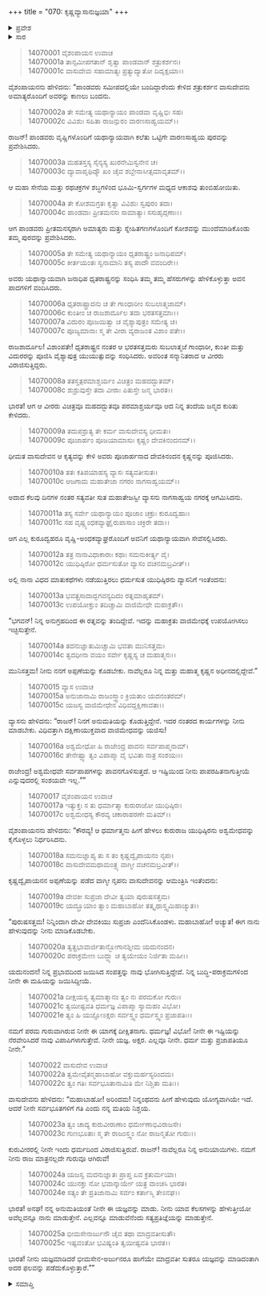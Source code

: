 +++
title = "070: ಕೃಷ್ಣವ್ಯಾಸಾನುಜ್ಞಯಾ"
+++

<details><summary>ಪ್ರವೇಶ</summary>


।।   ಓಂ ಓಂ ನಮೋ ನಾರಾಯಣಾಯ।।   ಶ್ರೀ ವೇದವ್ಯಾಸಾಯ ನಮಃ ।।

ಶ್ರೀ ಕೃಷ್ಣದ್ವೈಪಾಯನ ವೇದವ್ಯಾಸ ವಿರಚಿತ  

**ಶ್ರೀ ಮಹಾಭಾರತ**

**ಅಶ್ವಮೇಧಿಕ ಪರ್ವ**

**ಅಶ್ವಮೇಧಿಕ ಪರ್ವ**

**ಅಧ್ಯಾಯ 70**


</details>

<details><summary>ಸಾರ</summary>

ಪರಿಕ್ಷಿತನ ಅದ್ಭುತ ಜನ್ಮದ ಕುರಿತು ಕೇಳಿದ ಪಾಂಡವರು ಕೃಷ್ಣನನ್ನು ಪೂಜಿಸಿದುದು (1-9). ಅಶ್ವಮೇಧ ಯಾಗಕ್ಕೆ ವ್ಯಾಸನು ಸಮ್ಮತಿಯನ್ನಿತ್ತಿದುದು (10-17). ಕೃಷ್ಣನೇ ಯಾಗದ ದೀಕ್ಷೆಯನ್ನು ಪಡೆದುಕೊಳ್ಳಬೇಕೆಂದು ಯುಧಿಷ್ಠಿರನು ಕೇಳಿಕೊಳ್ಳಲು, ಕೃಷ್ಣನು ಯುಧಿಷ್ಠಿರನೇ ಆ ಯಾಗವನ್ನು ನಡೆಸಬೇಕೆಂದು ಸೂಚಿಸಿದುದು (18-25).


</details>

> 14070001 ವೈಶಂಪಾಯನ ಉವಾಚ  
14070001a ತಾನ್ಸಮೀಪಗತಾನ್ ಶೃತ್ವಾ ಪಾಂಡವಾನ್ ಶತ್ರುಕರ್ಶನಃ।  
14070001c ವಾಸುದೇವಃ ಸಹಾಮಾತ್ಯಃ ಪ್ರತ್ಯುದ್ಯಾತೋ ದಿದೃಕ್ಷಯಾ।।

ವೈಶಂಪಾಯನನು ಹೇಳಿದನು: “ಪಾಂಡವರು ಸಮೀಪದಲ್ಲಿಯೇ ಬಂದಿದ್ದಾರೆಂದು ಕೇಳಿದ ಶತ್ರುಕರ್ಶನ ವಾಸುದೇವನು ಅಮಾತ್ಯರೊಂದಿಗೆ ಅವರನ್ನು ಕಾಣಲು ಬಂದನು.

> 14070002a ತೇ ಸಮೇತ್ಯ ಯಥಾನ್ಯಾಯಂ ಪಾಂಡವಾ ವೃಷ್ಣಿಭಿಃ ಸಹ।  
14070002c ವಿವಿಶುಃ ಸಹಿತಾ ರಾಜನ್ಪುರಂ ವಾರಣಸಾಹ್ವಯಮ್।।

ರಾಜನ್! ಪಾಂಡವರು ವೃಷ್ಣಿಗಳೊಂದಿಗೆ ಯಥಾನ್ಯಾಯವಾಗಿ ಕಲೆತು ಒಟ್ಟಿಗೇ ವಾರಣಸಾಹ್ವಯ ಪುರವನ್ನು ಪ್ರವೇಶಿಸಿದರು.

> 14070003a ಮಹತಸ್ತಸ್ಯ ಸೈನ್ಯಸ್ಯ ಖುರನೇಮಿಸ್ವನೇನ ಚ।  
14070003c ದ್ಯಾವಾಪೃಥಿವ್ಯೌ ಖಂ ಚೈವ ಶಬ್ದೇನಾಸೀತ್ಸಮಾವೃತಮ್।।

ಆ ಮಹಾ ಸೇನೆಯ ಮತ್ತು ರಥಚಕ್ರಗಳ ಶಬ್ಧಗಳಿಂದ ಭೂಮಿ-ಸ್ವರ್ಗಗಳ ಮಧ್ಯದ ಆಕಾಶವು ತುಂಬಿಹೋಯಿತು.

> 14070004a ತೇ ಕೋಶಮಗ್ರತಃ ಕೃತ್ವಾ ವಿವಿಶುಃ ಸ್ವಪುರಂ ತದಾ।  
14070004c ಪಾಂಡವಾಃ ಪ್ರೀತಮನಸಃ ಸಾಮಾತ್ಯಾಃ ಸಸುಹೃದ್ಗಣಾಃ।।

ಆಗ ಪಾಂಡವರು ಪ್ರೀತಮನಸ್ಕರಾಗಿ ಅಮಾತ್ಯರು ಮತ್ತು ಸ್ನೇಹಿತಗಣಗಳೊಂದಿಗೆ ಕೋಶವನ್ನು ಮುಂದೆಮಾಡಿಕೊಂಡು ತಮ್ಮ ಪುರವನ್ನು ಪ್ರವೇಶಿಸಿದರು.

> 14070005a ತೇ ಸಮೇತ್ಯ ಯಥಾನ್ಯಾಯಂ ಧೃತರಾಷ್ಟ್ರಂ ಜನಾಧಿಪಮ್।  
14070005c ಕೀರ್ತಯಂತಃ ಸ್ವನಾಮಾನಿ ತಸ್ಯ ಪಾದೌ ವವಂದಿರೇ।।

ಅವರು ಯಥಾನ್ಯಾಯವಾಗಿ ಜನಾಧಿಪ ಧೃತರಾಷ್ಟ್ರನನ್ನು ಸಂಧಿಸಿ ತಮ್ಮ ತಮ್ಮ ಹೆಸರುಗಳನ್ನು ಹೇಳಿಕೊಳ್ಳುತ್ತಾ ಅವನ ಪಾದಗಳಿಗೆ ವಂದಿಸಿದರು.

> 14070006a ಧೃತರಾಷ್ಟ್ರಾದನು ಚ ತೇ ಗಾಂಧಾರೀಂ ಸುಬಲಾತ್ಮಜಾಮ್।  
14070006c ಕುಂತೀಂ ಚ ರಾಜಶಾರ್ದೂಲ ತದಾ ಭರತಸತ್ತಮಾಃ।।  
14070007a ವಿದುರಂ ಪೂಜಯಿತ್ವಾ ಚ ವೈಶ್ಯಾಪುತ್ರಂ ಸಮೇತ್ಯ ಚ।  
14070007c ಪೂಜ್ಯಮಾನಾಃ ಸ್ಮ ತೇ ವೀರಾ ವ್ಯರಾಜಂತ ವಿಶಾಂ ಪತೇ।।

ರಾಜಶಾರ್ದೂಲ! ವಿಶಾಂಪತೇ! ಧೃತರಾಷ್ಟ್ರನ ನಂತರ ಆ ಭರತಸತ್ತಮರು ಸುಬಲಾತ್ಮಜೆ ಗಾಂಧಾರೀ, ಕುಂತೀ ಮತ್ತು ವಿದುರರನ್ನು ಪೂಜಿಸಿ ವೈಶ್ಯಾಪುತ್ರ ಯುಯುತ್ಸುವನ್ನು ಸಂಧಿಸಿದರು. ಅವರಿಂತ ಸನ್ಮಾನಿತರಾದ ಆ ವೀರರು ವಿರಾಜಿಸುತ್ತಿದ್ದರು.

> 14070008a ತತಸ್ತತ್ಪರಮಾಶ್ಚರ್ಯಂ ವಿಚಿತ್ರಂ ಮಹದದ್ಭುತಮ್।  
14070008c ಶುಶ್ರುವುಸ್ತೇ ತದಾ ವೀರಾಃ ಪಿತುಸ್ತೇ ಜನ್ಮ ಭಾರತ।।

ಭಾರತ! ಆಗ ಆ ವೀರರು ವಿಚಿತ್ರವೂ ಮಹದದ್ಭುತವೂ ಪರಮಾಶ್ಚರ್ಯವೂ ಆದ ನಿನ್ನ ತಂದೆಯ ಜನ್ಮದ ಕುರಿತು ಕೇಳಿದರು.

> 14070009a ತದುಪಶ್ರುತ್ಯ ತೇ ಕರ್ಮ ವಾಸುದೇವಸ್ಯ ಧೀಮತಃ।  
14070009c ಪೂಜಾರ್ಹಂ ಪೂಜಯಾಮಾಸುಃ ಕೃಷ್ಣಂ ದೇವಕಿನಂದನಮ್।।

ಧೀಮತ ವಾಸುದೇವನ ಆ ಕೃತ್ಯವನ್ನು ಕೇಳಿ ಅವರು ಪೂಜಾರ್ಹನಾದ ದೇವಕಿನಂದನ ಕೃಷ್ಣನನ್ನು ಪೂಜಿಸಿದರು.

> 14070010a ತತಃ ಕತಿಪಯಾಹಸ್ಯ ವ್ಯಾಸಃ ಸತ್ಯವತೀಸುತಃ।  
14070010c ಆಜಗಾಮ ಮಹಾತೇಜಾ ನಗರಂ ನಾಗಸಾಹ್ವಯಮ್।।

ಅದಾದ ಕೆಲವು ದಿನಗಳ ನಂತರ ಸತ್ಯವತೀ ಸುತ ಮಹಾತೇಜಸ್ವೀ ವ್ಯಾಸನು ನಾಗಸಾಹ್ವಯ ನಗರಕ್ಕೆ ಆಗಮಿಸಿದನು.

> 14070011a ತಸ್ಯ ಸರ್ವೇ ಯಥಾನ್ಯಾಯಂ ಪೂಜಾಂ ಚಕ್ರುಃ ಕುರೂದ್ವಹಾಃ।  
14070011c ಸಹ ವೃಷ್ಣ್ಯಂಧಕವ್ಯಾಘ್ರೈರುಪಾಸಾಂ ಚಕ್ರಿರೇ ತದಾ।।

ಆಗ ಎಲ್ಲ ಕುರೂದ್ವಹರೂ ವೃಷ್ಣಿ-ಅಂಧಕವ್ಯಾಘ್ರರೊಂದಿಗೆ ಅವನಿಗೆ ಯಥಾನ್ಯಾಯವಾಗಿ ಸೇವೆಸಲ್ಲಿಸಿದರು.

> 14070012a ತತ್ರ ನಾನಾವಿಧಾಕಾರಾಃ ಕಥಾಃ ಸಮನುಕೀರ್ತ್ಯ ವೈ।  
14070012c ಯುಧಿಷ್ಠಿರೋ ಧರ್ಮಸುತೋ ವ್ಯಾಸಂ ವಚನಮಬ್ರವೀತ್।।

ಅಲ್ಲಿ ನಾನಾ ವಿಧದ ಮಾತುಕಥೆಗಳು ನಡೆಯುತ್ತಿರಲು ಧರ್ಮಸುತ ಯುಧಿಷ್ಠಿರನು ವ್ಯಾಸನಿಗೆ ಇಂತೆಂದನು:

> 14070013a ಭವತ್ಪ್ರಸಾದಾದ್ಭಗವನ್ಯದಿದಂ ರತ್ನಮಾಹೃತಮ್।  
14070013c ಉಪಯೋಕ್ತುಂ ತದಿಚ್ಚಾಮಿ ವಾಜಿಮೇಧೇ ಮಹಾಕ್ರತೌ।।

“ಭಗವನ್! ನಿನ್ನ ಅನುಗ್ರಹದಿಂದ ಈ ರತ್ನವನ್ನು ತಂದಿದ್ದೇವೆ. ಇದನ್ನು ಮಹಾಕ್ರತು ವಾಜಿಮೇಧಕ್ಕೆ ಉಪಯೋಗಿಸಲು ಇಚ್ಛಿಸುತ್ತೇನೆ.

> 14070014a ತದನುಜ್ಞಾತುಮಿಚ್ಚಾಮಿ ಭವತಾ ಮುನಿಸತ್ತಮ।  
14070014c ತ್ವದಧೀನಾ ವಯಂ ಸರ್ವೇ ಕೃಷ್ಣಸ್ಯ ಚ ಮಹಾತ್ಮನಃ।।

ಮುನಿಸತ್ತಮ! ನೀನು ನನಗೆ ಅಪ್ಪಣೆಯನ್ನು ಕೊಡಬೇಕು. ನಾವೆಲ್ಲರೂ ನಿನ್ನ ಮತ್ತು ಮಹಾತ್ಮ ಕೃಷ್ಣನ ಅಧೀನದಲ್ಲಿದ್ದೇವೆ.”

> 14070015 ವ್ಯಾಸ ಉವಾಚ  
14070015a ಅನುಜಾನಾಮಿ ರಾಜಂಸ್ತ್ವಾಂ ಕ್ರಿಯತಾಂ ಯದನಂತರಮ್।  
14070015c ಯಜಸ್ವ ವಾಜಿಮೇಧೇನ ವಿಧಿವದ್ದಕ್ಷಿಣಾವತಾ।।

ವ್ಯಾಸನು ಹೇಳಿದನು: “ರಾಜನ್! ನಿನಗೆ ಅನುಮತಿಯನ್ನು ಕೊಡುತ್ತಿದ್ದೇನೆ. ಇದರ ನಂತರದ ಕಾರ್ಯಗಳನ್ನು ನೀನು ಮಾಡಬೇಕು. ವಿಧಿವತ್ತಾಗಿ ದಕ್ಷಿಣಾಯುಕ್ತವಾದ ವಾಜಿಮೇಧವನ್ನು ಯಜಿಸು!

> 14070016a ಅಶ್ವಮೇಧೋ ಹಿ ರಾಜೇಂದ್ರ ಪಾವನಃ ಸರ್ವಪಾಪ್ಮನಾಮ್।  
14070016c ತೇನೇಷ್ಟ್ವಾ ತ್ವಂ ವಿಪಾಪ್ಮಾ ವೈ ಭವಿತಾ ನಾತ್ರ ಸಂಶಯಃ।।

ರಾಜೇಂದ್ರ! ಅಶ್ವಮೇಧವೇ ಸರ್ವಪಾಪಗಳನ್ನು ಪಾವನಗೊಳಿಸುತ್ತದೆ. ಆ ಇಷ್ಟಿಯಿಂದ ನೀನು ಪಾಪರಹಿತನಾಗುತ್ತೀಯೆ ಎನ್ನುವುದರಲ್ಲಿ ಸಂಶಯವೇ ಇಲ್ಲ.””

> 14070017 ವೈಶಂಪಾಯನ ಉವಾಚ  
14070017a ಇತ್ಯುಕ್ತಃ ಸ ತು ಧರ್ಮಾತ್ಮಾ ಕುರುರಾಜೋ ಯುಧಿಷ್ಠಿರಃ।  
14070017c ಅಶ್ವಮೇಧಸ್ಯ ಕೌರವ್ಯ ಚಕಾರಾಹರಣೇ ಮತಿಮ್।।

ವೈಶಂಪಾಯನನು ಹೇಳಿದನು: “ಕೌರವ್ಯ! ಆ ಧರ್ಮಾತ್ಮನು ಹೀಗೆ ಹೇಳಲು ಕುರುರಾಜ ಯುಧಿಷ್ಠಿರನು ಅಶ್ವಮೇಧವನ್ನು ಕೈಗೊಳ್ಳಲು ನಿರ್ಧರಿಸಿದನು.

> 14070018a ಸಮನುಜ್ಞಾಪ್ಯ ತು ಸ ತಂ ಕೃಷ್ಣದ್ವೈಪಾಯನಂ ನೃಪಃ।  
14070018c ವಾಸುದೇವಮಥಾಮಂತ್ರ್ಯ ವಾಗ್ಮೀ ವಚನಮಬ್ರವೀತ್।।

ಕೃಷ್ಣದ್ವೈಪಾಯನನ ಅಪ್ಪಣೆಯನ್ನು ಪಡೆದ ವಾಗ್ಮೀ ನೃಪನು ವಾಸುದೇವನನ್ನು ಆಮಂತ್ರಿಸಿ ಇಂತೆಂದನು:

> 14070019a ದೇವಕೀ ಸುಪ್ರಜಾ ದೇವೀ ತ್ವಯಾ ಪುರುಷಸತ್ತಮ।  
14070019c ಯದ್ಬ್ರೂಯಾಂ ತ್ವಾಂ ಮಹಾಬಾಹೋ ತತ್ಕೃಥಾಸ್ತ್ವಮಿಹಾಚ್ಯುತ।।

“ಪುರುಷಸತ್ತಮ! ನಿನ್ನಿಂದಾಗಿ ದೇವೀ ದೇವಕಿಯು ಸುಪ್ರಜಾ ಎಂದೆನಿಸಿಕೊಂಡಳು. ಮಹಾಬಾಹೋ! ಅಚ್ಯುತ! ಈಗ ನಾನು ಹೇಳುವುದನ್ನು ನೀನು ಮಾಡಿಕೊಡಬೇಕು.

> 14070020a ತ್ವತ್ಪ್ರಭಾವಾರ್ಜಿತಾನ್ಭೋಗಾನಶ್ನೀಮ ಯದುನಂದನ।  
14070020c ಪರಾಕ್ರಮೇಣ ಬುದ್ಧ್ಯಾ ಚ ತ್ವಯೇಯಂ ನಿರ್ಜಿತಾ ಮಹೀ।।

ಯದುನಂದನ! ನಿನ್ನ ಪ್ರಭಾವದಿಂದ ಜಯಿಸಿದ ಸಂಪತ್ತನ್ನು ನಾವು ಭೋಗಿಸುತ್ತಿದ್ದೇವೆ. ನಿನ್ನ ಬುದ್ಧಿ-ಪರಾಕ್ರಮಗಳಿಂದ ನೀನೇ ಈ ಮಹಿಯನ್ನು ಜಯಿಸಿದ್ದೀಯೆ.

> 14070021a ದೀಕ್ಷಯಸ್ವ ತ್ವಮಾತ್ಮಾನಂ ತ್ವಂ ನಃ ಪರಮಕೋ ಗುರುಃ।  
14070021c ತ್ವಯೀಷ್ಟವತಿ ಧರ್ಮಜ್ಞ ವಿಪಾಪ್ಮಾ ಸ್ಯಾಮಹಂ ವಿಭೋ।  
14070021e ತ್ವಂ ಹಿ ಯಜ್ಞೋಽಕ್ಷರಃ ಸರ್ವಸ್ತ್ವಂ ಧರ್ಮಸ್ತ್ವಂ ಪ್ರಜಾಪತಿಃ।।

ನಮಗೆ ಪರಮ ಗುರುವಾಗಿರುವ ನೀನೇ ಈ ಯಾಗಕ್ಕೆ ದೀಕ್ಷಿತನಾಗು. ಧರ್ಮಜ್ಞ! ವಿಭೋ! ನೀನೇ ಈ ಇಷ್ಟಿಯನ್ನು ನೆರವೇರಿಸಿದರೆ ನಾವು ವಿಪಾಪಿಗಳಾಗುತ್ತೇವೆ. ನೀನೇ ಯಜ್ಞ. ಅಕ್ಷರ. ಎಲ್ಲವೂ ನೀನೇ. ಧರ್ಮ ಮತ್ತು ಪ್ರಜಾಪತಿಯೂ ನೀನೇ.”

> 14070022 ವಾಸುದೇವ ಉವಾಚ  
14070022a ತ್ವಮೇವೈತನ್ಮಹಾಬಾಹೋ ವಕ್ತುಮರ್ಹಸ್ಯರಿಂದಮ।  
14070022c ತ್ವಂ ಗತಿಃ ಸರ್ವಭೂತಾನಾಮಿತಿ ಮೇ ನಿಶ್ಚಿತಾ ಮತಿಃ।।

ವಾಸುದೇವನು ಹೇಳಿದನು: “ಮಹಾಬಾಹೋ! ಅರಿಂದಮ! ನಿನ್ನಂಥವನು ಹೀಗೆ ಹೇಳುವುದು ಯೋಗ್ಯವಾಗಿಯೇ ಇದೆ. ಆದರೆ ನೀನೇ ಸರ್ವಭೂತಗಳಿಗೆ ಗತಿ ಎಂದು ನನ್ನ ಮತಿಯ ನಿಶ್ಚಯ.

> 14070023a ತ್ವಂ ಚಾದ್ಯ ಕುರುವೀರಾಣಾಂ ಧರ್ಮೇಣಾಭಿವಿರಾಜಸೇ।  
14070023c ಗುಣಭೂತಾಃ ಸ್ಮ ತೇ ರಾಜಂಸ್ತ್ವಂ ನೋ ರಾಜನ್ಮತೋ ಗುರುಃ।।

ಕುರುವೀರರಲ್ಲಿ ನೀನೇ ಇಂದು ಧರ್ಮದಿಂದ ವಿರಾಜಿಸುತ್ತಿರುವೆ. ರಾಜನ್! ನಾವೆಲ್ಲರೂ ನಿನ್ನ ಅನುಯಾಯಿಗಳು. ನಮಗೆ ನೀನು ರಾಜ ಮಾತ್ರನಲ್ಲದೇ ಗುರುವೂ ಆಗಿರುವೆ!

> 14070024a ಯಜಸ್ವ ಮದನುಜ್ಞಾತಃ ಪ್ರಾಪ್ತ ಏವ ಕ್ರತುರ್ಮಯಾ।  
14070024c ಯುನಕ್ತು ನೋ ಭವಾನ್ಕಾರ್ಯೇ ಯತ್ರ ವಾಂಚಸಿ ಭಾರತ।  
14070024e ಸತ್ಯಂ ತೇ ಪ್ರತಿಜಾನಾಮಿ ಸರ್ವಂ ಕರ್ತಾಸ್ಮಿ ತೇಽನಘ।।

ಭಾರತ! ಅನಘ! ನನ್ನ ಅನುಮತಿಯಂತೆ ನೀನೇ ಈ ಯಜ್ಞವನ್ನು ಮಾಡು. ನೀನು ಯಾವ ಕೆಲಸಗಳನ್ನು ಹೇಳುತ್ತೀಯೋ ಅವೆಲ್ಲವನ್ನೂ ನಾನು ಮಾಡುತ್ತೇನೆ. ಎಲ್ಲವನ್ನೂ ಮಾಡುವೆನೆಂದು ಸತ್ಯಪ್ರತಿಜ್ಞೆಯನ್ನು ಮಾಡುತ್ತೇನೆ.

> 14070025a ಭೀಮಸೇನಾರ್ಜುನೌ ಚೈವ ತಥಾ ಮಾದ್ರವತೀಸುತೌ।  
14070025c ಇಷ್ಟವಂತೋ ಭವಿಷ್ಯಂತಿ ತ್ವಯೀಷ್ಟವತಿ ಭಾರತ।।

ಭಾರತ! ನೀನು ಯಜ್ಞಮಾಡಿದರೆ ಭೀಮಸೇನ-ಅರ್ಜುನರೂ ಹಾಗೆಯೇ ಮಾದ್ರವತೀ ಸುತರೂ ಯಜ್ಞವನ್ನು ಮಾಡಿದಂತಾಗಿ ಅದರ ಫಲವನ್ನು ಪಡೆದುಕೊಳ್ಳುತ್ತಾರೆ.””


<details><summary>ಸಮಾಪ್ತಿ</summary>

ಇತಿ ಶ್ರೀಮಹಾಭಾರತೇ ಅಶ್ವಮೇಧಿಕಪರ್ವಣಿ ಕೃಷ್ಣವ್ಯಾಸಾನುಜ್ಞಾಯಾಂ ಸಪ್ತತಿತಮೋಽಧ್ಯಾಯಃ।।  
ಇದು ಶ್ರೀಮಹಾಭಾರತದಲ್ಲಿ ಅಶ್ವಮೇಧಿಕಪರ್ವದಲ್ಲಿ ಕೃಷ್ಣವ್ಯಾಸಾನುಜ್ಞಯಾ ಎನ್ನುವ ಎಪ್ಪತ್ತನೇ ಅಧ್ಯಾಯವು.

</details>


